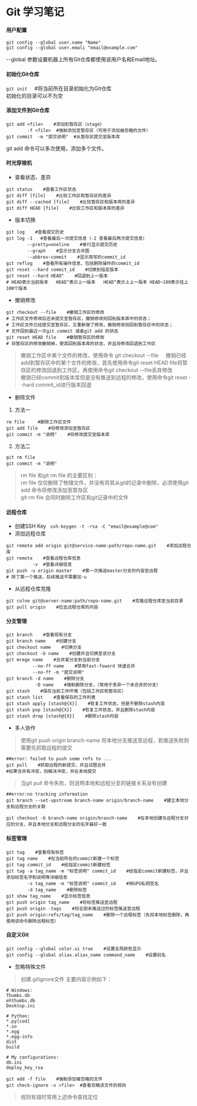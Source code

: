 Git 学习笔记
==
#### 用户配置
```
git config --global user.name "Name" 
git config --global user.emali "email@example.com"
```
--global 参数设置机器上所有Git仓库都使用该用户名和Email地址。
#### 初始化Git仓库
`git init`     #将当前所在目录初始化为Git仓库    
初始化的目录可以不为空
#### 添加文件到Git仓库
```
git add <file>    #添加到暂存区（stage）
        -f <file>  #强制添加至暂存区（可用于添加被忽略的文件）
git commit  -m "提交说明"  #从暂存区提交至版本库
```
git add 命令可以多次使用，添加多个文件。
#### 时光穿梭机
* 查看状态、差异
```
git status    #查看工作区状态
git diff [file]    #比较工作区和暂存区的差异
git diff --cached [file]    #比较暂存区和版本库的差异
git diff HEAD [file]    #比较工作区和版本库的差异
```
* 版本切换
```
git log    #查看提交历史
git log -1   #查看最后一次提交信息（-2 查看最后两次提交信息）
        --pretty=oneline    #单行显示提交历史
        --graph    #显示分支合并图
        --abbrev-commit    #显示简写的commit_id
git reflog    #查看所有操作信息，包括删除操作的commit_id
git reset --hard commit_id    #切换到指定版本
git reset --hard HEAD^    #回退到上一版本
# HEAD表示当前版本   HEAD^表示上一版本   HEAD^表示上上一版本 HEAD~100表示往上100个版本
```
* 撤销修改
```
git checkout --file    #撤销工作区的修改 
# 工作区文件修改后还未提交至暂存区，撤销修改则回到版本库中的状态；
# 工作区文件已经提交至暂存区，又重新做了修改，撤销修改则回到暂存区中的状态；
# 文件回到最近一次git commit 或者git add 的状态
git reset HEAD file    #撤销暂存区的修改
# 将暂存区的修改撤销掉，使其回到版本库的状态，并且将修改回退到工作区
```
  > 撤销工作区中某个文件的修改，使用命令 git checkout --file     
撤销已经add到暂存区中的某个文件的修改，首先使用命令git reset HEAD file将暂存区的修改回退到工作区，再使用命令git checkout --file丢弃修改    
撤销已经commit到版本库但是没有推送到远程的修改，使用命令git reset --hard commit_id进行版本回退
* 删除文件
1. 方法一
```
rm file     #删除工作区文件
git add file    #将修改添加至暂存区
git commit -m "说明"    #将修改提交至版本库
```
2. 方法二
```
git rm file 
git commit -m "说明"  
```
 > rm file 和git rm file 的主要区别：    
rm file 仅仅删除了物理文件，并没有将其从git的记录中删除，必须使用git add 命令将修改添加至暂存区    
git rm file 会同时删除工作区和git记录中的文件
#### 远程仓库
* 创建SSH Key
` ssh-keygen -t -rsa -C "email@example@com"`
* 添加远程仓库
```
git remote add origin git@service-name:path/repo-name.git    #添加远程仓库
git remote    #查看远程仓库信息
          -v  #查看详细信息
git push -u origin master    #第一次推送master分支的内容至远程
# 除了第一个推送，后续推送不需要加-u 
```
* 从远程仓库克隆
```
git colne git@server-name:path/repo-name.git    #克隆远程仓库至当前目录
git pull origin    #拉去远程仓库的内容
```
#### 分支管理
```
git branch    #查看现有分支
git branch name    #创建分支
git checkout name    #切换分支
git checkout -b name    #创建并且切换至该分支             
git mrege name    #合并某分支到当前分支
          --no-ff name    #禁用fast-foward 快速合并
          --no-ff -m "提交说明" 
git branch -d name    #删除分支
           -D name    #强制删除分支，（常用于丢弃一个未合并的分支）
git stash    #保存当前工作环境（包括工作区和暂存区）
git stash list    #查看保存的工作列表
git stash apply [stash@{X}]    #恢复工作状态，但是不删除stash内容
git stash pop [stash@{X}]    #恢复工作状态，并且删除stash内容
git stash drop [stash@{X}]    #删除stash内容
```
* 多人协作
 > 使用git push origin branch-name 将本地分支推送至远程，若推送失败则需要先抓取远程的提交
```
##error: failed to push some refs to ...
git pull    #抓取远程的新提交，并且试图合并
#如果合并有冲突，则解决冲突，并在本地提交
```
  > 当git pull 命令失败，则说明本地和远程分支的链接关系没有创建
```
##error:no tracking information
git branch --set-upstream branch-name origin/branch-name    #建立本地分支和远程分支的关联
```
`git checkout -b branch-name origin/branch-name    #在本地创建与远程分支对应的分支，并且本地分支和远程分支的名字最好一致` 
#### 标签管理
```
git tag    #查看现有标签
git tag name    #在当前所在的commit新建一个标签
git tag commit_id    #给指定commit新建标签
git tag -a tag_name -m "标签说明" commit_id    #给指定commit新建标签，并且添加标签名字和说明等详细信息
        -s tag_name -m "标签说明" commit_id    #用GPG私钥签名
        -d tag_name    #删除标签
git show tag_name    #显示标签信息
git push origin tag_name    #将标签推送至远程
git push origin -tags    #将全部未推送过的标签推送至远程
git push origin:refs/tag/tag_name    #删除一个远程标签（先将本地标签删除，再使用该命令删除远程标签）
```
#### 自定义Git
```
git config --global color.ui true    #设置全局颜色显示
git config --global alias.alias_name command_name    #设置别名
```
* 忽略特殊文件
 > 创建.gitignore文件
 > 主要内容示例如下：
 ```
 # Windows:
Thumbs.db
ehthumbs.db
Desktop.ini

# Python:
*.py[cod]
*.so
*.egg
*.egg-info
dist
build

# My configurations:
db.ini
deploy_key_rsa
 ```
`git add -f file    #强制添加被忽略的文件`    
`git check-ignore -v <file>  #查看忽略该文件的规则`
> 规则有错时常用上述命令查找定位
